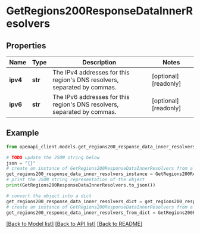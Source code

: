 # GetRegions200ResponseDataInnerResolvers


## Properties

Name | Type | Description | Notes
------------ | ------------- | ------------- | -------------
**ipv4** | **str** | The IPv4 addresses for this region&#39;s DNS resolvers, separated by commas. | [optional] [readonly] 
**ipv6** | **str** | The IPv6 addresses for this region&#39;s DNS resolvers, separated by commas. | [optional] [readonly] 

## Example

```python
from openapi_client.models.get_regions200_response_data_inner_resolvers import GetRegions200ResponseDataInnerResolvers

# TODO update the JSON string below
json = "{}"
# create an instance of GetRegions200ResponseDataInnerResolvers from a JSON string
get_regions200_response_data_inner_resolvers_instance = GetRegions200ResponseDataInnerResolvers.from_json(json)
# print the JSON string representation of the object
print(GetRegions200ResponseDataInnerResolvers.to_json())

# convert the object into a dict
get_regions200_response_data_inner_resolvers_dict = get_regions200_response_data_inner_resolvers_instance.to_dict()
# create an instance of GetRegions200ResponseDataInnerResolvers from a dict
get_regions200_response_data_inner_resolvers_from_dict = GetRegions200ResponseDataInnerResolvers.from_dict(get_regions200_response_data_inner_resolvers_dict)
```
[[Back to Model list]](../README.md#documentation-for-models) [[Back to API list]](../README.md#documentation-for-api-endpoints) [[Back to README]](../README.md)


